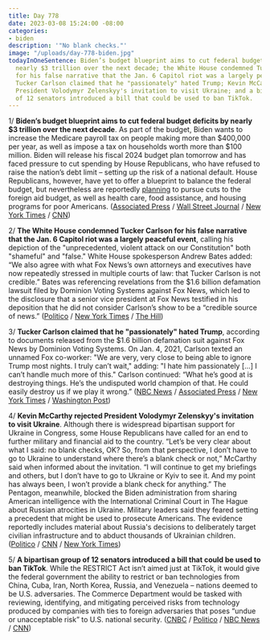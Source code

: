 ```yaml
---
title: Day 778
date: 2023-03-08 15:24:00 -08:00
categories:
- biden
description: '"No blank checks."'
image: "/uploads/day-778-biden.jpg"
todayInOneSentence: Biden’s budget blueprint aims to cut federal budget deficits by
  nearly $3 trillion over the next decade; the White House condemned Tucker Carlson
  for his false narrative that the Jan. 6 Capitol riot was a largely peaceful event;
  Tucker Carlson claimed that he "passionately" hated Trump; Kevin McCarthy rejected
  President Volodymyr Zelenskyy's invitation to visit Ukraine; and a bipartisan group
  of 12 senators introduced a bill that could be used to ban TikTok.
---
```


1/ **Biden’s budget blueprint aims to cut federal budget deficits by nearly $3 trillion over the next decade**. As part of the budget, Biden wants to increase the Medicare payroll tax on people making more than $400,000 per year, as well as impose a tax on households worth more than $100 million. Biden will release his fiscal 2024 budget plan tomorrow and has faced pressure to cut spending by House Republicans, who have refused to raise the nation’s debt limit – setting up the risk of a national default. House Republicans, however, have yet to offer a blueprint to balance the federal budget, but nevertheless are reportedly [planning](https://www.nytimes.com/2023/03/08/us/politics/house-republicans-deficit-budget-biden.html) to pursue cuts to the foreign aid budget, as well as health care, food assistance, and housing programs for poor Americans. ([Associated Press](https://apnews.com/article/biden-budget-deficit-trillion-republicans-economy-810ff80dcd8812f2138eef571f2444f3) / [Wall Street Journal](https://www.wsj.com/articles/biden-budget-to-propose-saving-hundreds-of-billions-by-cutting-drug-prices-fraud-5fa0f927?mod=hp_lead_pos1) / [New York Times](https://www.nytimes.com/2023/03/08/us/biden-deficit-reduction.html) / [CNN](https://www.cnn.com/2023/03/08/politics/joe-biden-budget/))

2/ **The White House condemned Tucker Carlson for his false narrative that the Jan. 6 Capitol riot was a largely peaceful event**, calling his depiction of the "unprecedented, violent attack on our Constitution" both "shameful" and "false." White House spokesperson Andrew Bates added: “We also agree with what Fox News’s own attorneys and executives have now repeatedly stressed in multiple courts of law: that Tucker Carlson is not credible.” Bates was referencing revelations from the $1.6 billion defamation lawsuit filed by Dominion Voting Systems against Fox News, which led to the disclosure that a senior vice president at Fox News testified in his deposition that he did not consider Carlson’s show to be a “credible source of news.” ([Politico](https://www.politico.com/news/2023/03/08/white-house-tucker-carlson-jan-6-coverage-00086077) / [New York Times](https://www.nytimes.com/2023/03/08/business/media/white-house-tucker-carlson-fox.html) / [The Hill](https://thehill.com/homenews/administration/3890117-white-house-blasts-tucker-carlson-as-not-credible-after-airing-jan-6-footage/))

3/ **Tucker Carlson claimed that he "passionately" hated Trump**, according to documents released from the $1.6 billion defamation suit against Fox News by Dominion Voting Systems. On Jan. 4, 2021, Carlson texted an unnamed Fox co-worker: "We are very, very close to being able to ignore Trump most nights. I truly can’t wait," adding: "I hate him passionately \[...\] I can’t handle much more of this." Carlson continued: “What he’s good at is destroying things. He’s the undisputed world champion of that. He could easily destroy us if we play it wrong.” ([NBC News](https://www.nbcnews.com/politics/donald-trump/private-fox-news-text-messages-emails-released-dominion-suit-rcna72693) / [Associated Press](https://apnews.com/article/tucker-carlson-fox-news-murdoch-capitol-attack-96c305cf4046aaf373130876940fd06e) / [New York Times](https://www.nytimes.com/2023/03/08/business/media/tucker-carlson-trump.html) / [Washington Post](https://www.washingtonpost.com/media/2023/03/07/fox-news-dominion-tucker-carlson-texts/))

4/ **Kevin McCarthy rejected President Volodymyr Zelenskyy's invitation to visit Ukraine**. Although there is widespread bipartisan support for Ukraine in Congress, some House Republicans have called for an end to further military and financial aid to the country. “Let’s be very clear about what I said: no blank checks, OK? So, from that perspective, I don’t have to go to Ukraine to understand where there’s a blank check or not,” McCarthy said when informed about the invitation. “I will continue to get my briefings and others, but I don’t have to go to Ukraine or Kyiv to see it. And my point has always been, I won’t provide a blank check for anything.” The Pentagon, meanwhile, blocked the Biden administration from sharing American intelligence with the International Criminal Court in The Hague about Russian atrocities in Ukraine. Military leaders said they feared setting a precedent that might be used to prosecute Americans. The evidence reportedly includes material about Russia's decisions to deliberately target civilian infrastructure and to abduct thousands of Ukrainian children. ([Politico](https://www.politico.com/news/2023/03/08/mccarthy-zelenskyy-ukraine-00086053) / [CNN](https://www.cnn.com/2023/03/08/politics/zelensky-mccarthy-ukraine/) / [New York Times](https://www.nytimes.com/2023/03/08/us/politics/pentagon-war-crimes-hague.html))

5/ **A bipartisan group of 12 senators introduced a bill that could be used to ban TikTok**. While the RESTRICT Act isn’t aimed just at TikTok, it would give the federal government the ability to restrict or ban technologies from China, Cuba, Iran, North Korea, Russia, and Venezuela – nations deemed to be U.S. adversaries. The Commerce Department would be tasked with reviewing, identifying, and mitigating perceived risks from technology produced by companies with ties to foreign adversaries that poses “undue or unacceptable risk” to U.S. national security. ([CNBC](https://www.cnbc.com/2023/03/07/white-house-endorses-senate-tiktok-bill-urges-congress-to-pass-soon.html) / [Politico](https://www.politico.com/news/2023/03/07/senate-white-house-tiktok-ban-00085998) / [NBC News](https://www.nbcnews.com/tech/tech-news/restrict-act-bill-tiktok-rcna73682) / [CNN](https://www.cnn.com/2023/03/07/tech/senators-bill-tiktok-ban/index.html))